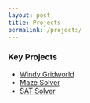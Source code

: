```yaml
---
layout: post
title: Projects
permalink: /projects/
---
```


<!-- ### Current Projects

- Improving adversarial robustness of ML models - <b>IIT Bombay<b>
- spARk - [Perceptual Engineering Lab, UCSB, USA](https://sites.cs.ucsb.edu/~sra/index.html) -->


### Key Projects

<!-- - [Deep Image Prior](/dip/)
- [Genre Classifier](/gc/) -->
- [Windy Gridworld](/windy_gridworld/)
- [Maze Solver](/maze_solver/)
- [SAT Solver](/sat_solver/)